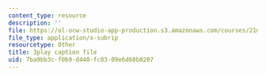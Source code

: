 ```yaml
---
content_type: resource
description: ''
file: https://ol-ocw-studio-app-production.s3.amazonaws.com/courses/21m-355-musical-improvisation-spring-2013/7ba9bb3cf0b9d440fc8309e6d68b0207_Posv6O0845c.srt
file_type: application/x-subrip
resourcetype: Other
title: 3play caption file
uid: 7ba9bb3c-f0b9-d440-fc83-09e6d68b0207
---
```

